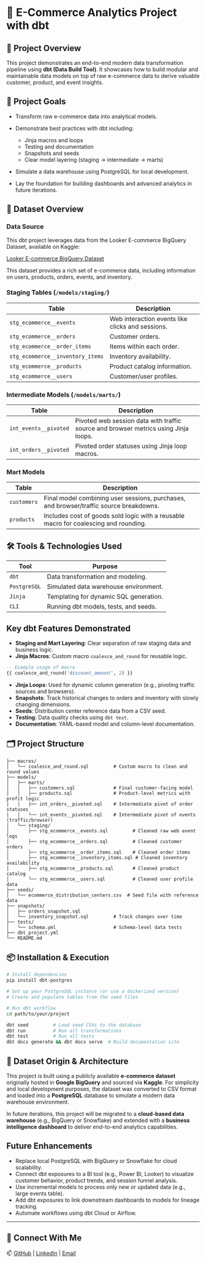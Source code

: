# 🛒 E-Commerce Analytics Project with dbt

## 📌 Project Overview

This project demonstrates an end-to-end modern data transformation pipeline using **dbt (Data Build Tool)**. It showcases how to build modular and maintainable data models on top of raw e-commerce data to derive valuable customer, product, and event insights.

## 🎯 Project Goals

* Transform raw e-commerce data into analytical models.
* Demonstrate best practices with dbt including:

  * Jinja macros and loops
  * Testing and documentation
  * Snapshots and seeds
  * Clear model layering (staging → intermediate → marts)
* Simulate a data warehouse using PostgreSQL for local development.
* Lay the foundation for building dashboards and advanced analytics in future iterations.

## 🧾 Dataset Overview
### Data Source

This dbt project leverages data from the Looker E-commerce BigQuery Dataset, available on Kaggle:

[Looker E-commerce BigQuery Dataset](https://www.kaggle.com/datasets/mustafakeser4/looker-ecommerce-bigquery-dataset)

This dataset provides a rich set of e-commerce data, including information on users, products, orders, events, and inventory.



### Staging Tables (`/models/staging/`)

| Table                            | Description                                      |
| -------------------------------- | ------------------------------------------------ |
| `stg_ecommerce__events`          | Web interaction events like clicks and sessions. |
| `stg_ecommerce__orders`          | Customer orders.                                 |
| `stg_ecommerce__order_items`     | Items within each order.                         |
| `stg_ecommerce__inventory_items` | Inventory availability.                          |
| `stg_ecommerce__products`        | Product catalog information.                     |
| `stg_ecommerce__users`           | Customer/user profiles.                          |

### Intermediate Models (`/models/marts/`)

| Table                 | Description                                                                         |
| --------------------- | ----------------------------------------------------------------------------------- |
| `int_events__pivoted` | Pivoted web session data with traffic source and browser metrics using Jinja loops. |
| `int_orders__pivoted` | Pivoted order statuses using Jinja loop macros.                                     |

### Mart Models

| Table       | Description                                                                            |
| ----------- | -------------------------------------------------------------------------------------- |
| `customers` | Final model combining user sessions, purchases, and browser/traffic source breakdowns. |
| `products`  | Includes cost of goods sold logic with a reusable macro for coalescing and rounding.   |

## 🛠 Tools & Technologies Used

| Tool         | Purpose                                |
| ------------ | -------------------------------------- |
| `dbt`        | Data transformation and modeling.      |
| `PostgreSQL` | Simulated data warehouse environment.  |
| `Jinja`      | Templating for dynamic SQL generation. |
| `CLI`        | Running dbt models, tests, and seeds.  |

##  Key dbt Features Demonstrated

* **Staging and Mart Layering**: Clear separation of raw staging data and business logic.
* **Jinja Macros**: Custom macro `coalesce_and_round` for reusable logic.

```sql
-- Example usage of macro
{{ coalesce_and_round('discount_amount', 2) }}
```

* **Jinja Loops**: Used for dynamic column generation (e.g., pivoting traffic sources and browsers).
* **Snapshots**: Track historical changes to orders and inventory with slowly changing dimensions.
* **Seeds**: Distribution center reference data from a CSV seed.
* **Testing**: Data quality checks using `dbt test`.
* **Documentation**: YAML-based model and column-level documentation.

## 🗂️ Project Structure

```
├── macros/
│   └── coalesce_and_round.sql         # Custom macro to clean and round values
├── models/
│   ├── marts/
│   │   ├── customers.sql              # Final customer-facing model
│   │   ├── products.sql               # Product-level metrics with profit logic
│   │   ├── int_orders__pivoted.sql    # Intermediate pivot of order statuses
│   │   └── int_events__pivoted.sql    # Intermediate pivot of events (traffic/browser)
│   └── staging/
│       ├── stg_ecommerce__events.sql         # Cleaned raw web event logs
│       ├── stg_ecommerce__orders.sql         # Cleaned customer orders
│       ├── stg_ecommerce__order_items.sql    # Cleaned order items
│       ├── stg_ecommerce__inventory_items.sql # Cleaned inventory availability
│       ├── stg_ecommerce__products.sql       # Cleaned product catalog
│       └── stg_ecommerce__users.sql          # Cleaned user profile data
├── seeds/
│   └── ecommerce_distribution_centers.csv  # Seed file with reference data
├── snapshots/
│   ├── orders_snapshot.sql
│   └── inventory_snapshot.sql         # Track changes over time
├── tests/
│   └── schema.yml                     # Schema-level data tests
├── dbt_project.yml
└── README.md
```

## 📦 Installation & Execution

```bash
# Install dependencies
pip install dbt-postgres

# Set up your PostgreSQL instance (or use a dockerized version)
# Create and populate tables from the seed files

# Run dbt workflow
cd path/to/your/project

dbt seed         # Load seed CSVs to the database
dbt run          # Run all transformations
dbt test         # Run all tests
dbt docs generate && dbt docs serve  # Build documentation site
```

## 📌 Dataset Origin & Architecture

This project is built using a publicly available **e-commerce dataset** originally hosted in **Google BigQuery** and sourced via **Kaggle**. For simplicity and local development purposes, the dataset was converted to CSV format and loaded into a **PostgreSQL** database to simulate a modern data warehouse environment.

In future iterations, this project will be migrated to a **cloud-based data warehouse** (e.g., BigQuery or Snowflake) and extended with a **business intelligence dashboard** to deliver end-to-end analytics capabilities.

##  Future Enhancements

*  Replace local PostgreSQL with BigQuery or Snowflake for cloud scalability.
*  Connect dbt exposures to a BI tool (e.g., Power BI, Looker) to visualize customer behavior, product trends, and session funnel analysis.
*  Use incremental models to process only new or updated data (e.g., large events table).
*  Add dbt exposures to link downstream dashboards to models for lineage tracking.
*  Automate workflows using dbt Cloud or Airflow.

---

## 🤝 Connect With Me

📫 [GitHub](https://github.com/mohamed-laymouna) | [LinkedIn](https://linkedin.com/in/yourprofile) | [Email](mohamed.laymouna@email.com)
